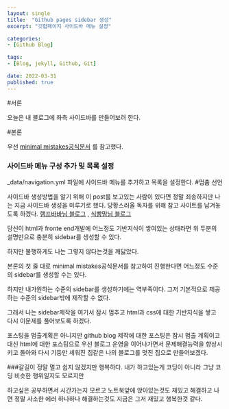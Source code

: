 ```yaml
---
layout: single
title:  "Github pages sidebar 생성"
excerpt: "깃헙페이지 사이드바 메뉴 설정"

categories:
- [Github Blog]

tags:
- [Blog, jekyll, Github, Git]

date: 2022-03-31
published: true
---
```


#서론

오늘은 내 블로그에 좌측 사이드바를 만들어보려 한다.

#본론

우선 [minimal mistakes공식문서](https://mmistakes.github.io/minimal-mistakes/docs/layouts/#custom-sidebar-content) 를 참고했다.



### 사이드바 메뉴 구성 추가 및 목록 설정

_data/navigation.yml 파일에 사이드바 메뉴를 추가하고 목록을 설정한다.
#멈춤 선언

사이드바 생성방법을 알기 위해 이 post를 보고있는 사람이 있다면 정말 죄송하지만 나는 지금 사이드바 생성을 미루기로 했다.
당황스러울 독자를 위해 참고 사이트를 남겨놓도록 하겠다. [램프바바님 블로그](https://apit.dev/jekyll/minimal-mistakes-side-bar/) , [식빵맘님 블로그](https://ansohxxn.github.io/) 

당신이 html과 fronte end개발에 어느정도 기반지식이 쌓여있는 상태라면 위 두분의 설명만으로 충분히 sidebar를 생성할 수 있다.

하지만 불행하게도 나는 그렇지 않다는것을 깨닳았다.

본론의 첫 줄 대로 minimal mistakes공식문서를 참고하여 진행한다면 어느정도 수준의 sidebar를 생성할 수는 있다.

하지만 내가원하는 수준의 sidebar를 생성하기에는 역부족이다. 그저 기본적으로 제공하는 수준의 sidebar밖에 제작할 수 없다.

그래서 나는 sidebar제작을 여기서 잠시 멈추고 html과 css에 대한 기반지식을 쌓고 다시 이문제를 풀어보도록 하겠다.

포스팅을 멈출계획은 아니지만 github blog 제작에 대한 포스팅은 잠시 멈출 계획이고 대신 html에 대한 포스팅으로 우선 블로그 운영을 이어나가면서 문제해결능력을 향상시키고 돌아와 다시 기둥만 세워진 집같은 나의 블로그를
멋진 집으로 만들어보겠다.

###갈길이 정말 멀고 쉽지 않겠지만 행복하다.
내가 하고있는게 코딩이 아니라 그냥 코딩 비슷한 행위일지도 모르지만

하고싶은 공부하면서 시간가는지 모르고 노트북앞에 앉아있는것도 재밌고 해결하고 나면 정말 사소한 에러 하나하나 해결하는것도 지금은 그저 재밌고 행복한것 같다.